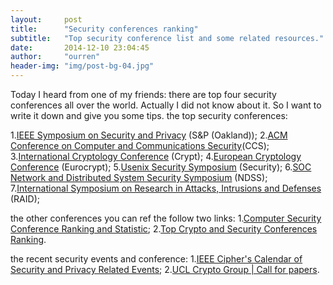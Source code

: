 ```yaml
---
layout:     post
title:      "Security conferences ranking"
subtitle:   "Top security conference list and some related resources."
date:       2014-12-10 23:04:45
author:     "ourren"
header-img: "img/post-bg-04.jpg"
---
```


Today I heard from one of my friends: there are top four security conferences all over the world. Actually I did not know about it. So I want to write it down and give you some tips.
the top security conferences:

<!-- more -->

1.[IEEE Symposium on Security and Privacy](http://www.ieee-security.org/TC/SP-Index.html) (S&P (Oakland));
2.[ACM Conference on Computer and Communications Security](http://www.acm.org/sigs/sigsac/ccs/)(CCS);
3.[International Cryptology Conference](http://www.iacr.org/conferences/) (Crypt);
4.[European Cryptology Conference](http://www.iacr.org/conferences/) (Eurocrypt);
5.[Usenix Security Symposium](https://www.usenix.org/conferences/byname/108) (Security);
6.[SOC Network and Distributed System Security Symposium](http://www.isoc.org/isoc/conferences/ndss/) (NDSS);
7.[International Symposium on  Research in Attacks, Intrusions and Defenses](http://www.raid-symposium.org/) (RAID);

the other conferences you can ref the follow two links:
1.[Computer Security Conference Ranking and Statistic](http://faculty.cs.tamu.edu/guofei/sec_conf_stat.htm);
2.[Top Crypto and Security Conferences Ranking](http://icsd.i2r.a-star.edu.sg/staff/jianying/conference-ranking.html).

the recent security events and conference:
1.[IEEE Cipher's Calendar of Security and Privacy Related Events](http://www.ieee-security.org/Calendar/cipher-hypercalendar.html);
2.[UCL Crypto Group  | Call for papers](http://www.uclouvain.be/crypto/callforpapers/forthcoming).
